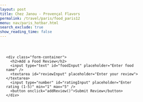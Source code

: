 ```yaml
---
layout: post
title: Chez Janou - Provençal Flavors
permalink: /travel/paris/food_paris12
menu: nav/paris_hotbar.html
search_exclude: true
show_reading_time: false
---
```




<head>
  <style>
    /* Custom CSS */
    body, h1, h2, h3, p, ul, li {
        margin: 0;
        padding: 0;
        box-sizing: border-box;
    }

    body {
        font-family: Arial, sans-serif;
        background-color: #FDF5E6;
        color: white;
        line-height: 1.6;
    }

    .main-content {
        padding: 20px;
        max-width: 800px;
        margin: 0 auto;
    }

    #reviewCount {
        text-align: center;
        margin-bottom: 20px;
    }

    #reviewCount h2 {
        font-size: 1.5rem;
        color: #add8e6;
    }

    .card {
        background-color: black;
        border: 2px solid #add8e6;
        border-radius: 8px;
        padding: 16px;
        margin-bottom: 20px;
        box-shadow: 0 2px 4px rgba(0, 162, 255, 0.2);
        transition: transform 0.2s, box-shadow 0.2s;
    }

    .card:hover {
        transform: scale(1.02);
        box-shadow: 0 4px 8px rgba(0, 162, 255, 0.3);
    }

    .card h2 {
        font-size: 1.2rem;
        color: #add8e6;
        margin-bottom: 10px;
    }

    .card p {
        font-size: 0.9rem;
        color: #E6E6FA;
        margin-bottom: 16px;
    }

    .remove-button {
        background-color: #e74c3c;
        color: white;
        border: none;
        border-radius: 4px;
        padding: 8px 12px;
        font-size: 0.9rem;
        cursor: pointer;
        transition: background-color 0.2s;
    }

    .remove-button:hover {
        background-color: #c0392b;
    }

    .edit-button {
        background-color: #3498db;
        color: white;
        border: none;
        border-radius: 4px;
        padding: 8px 12px;
        font-size: 0.9rem;
        cursor: pointer;
        transition: background-color 0.2s;
        margin-left: 10px;
    }

    .edit-button:hover {
        background-color: #2980b9;
    }

    .form-container {
        margin-bottom: 20px;
        padding: 15px;
        border: 2px solid #add8e6;
        border-radius: 8px;
        background: black;
        color: white;
    }

    .form-container input, .form-container textarea, .form-container button {
        display: block;
        width: 100%;
        margin: 8px 0;
        padding: 10px;
        font-size: 1rem;
        border: 1px solid #add8e6;
        border-radius: 5px;
    }

    .form-container button {
        background-color: #2ecc71;
        color: white;
        border: none;
        border-radius: 4px;
        cursor: pointer;
        transition: background-color 0.2s;
    }

    .form-container button:hover {
        background-color: #27ae60;
    }


  </style>
</head>

<body>
  <main class="main-content" id="main-content">
    <div id="reviewCount"></div>

    <div class="form-container">
      <h2>Add a Food Review</h2>
      <input type="text" id="foodInput" placeholder="Enter food name" />
      <textarea id="reviewInput" placeholder="Enter your review"></textarea>
      <input type="number" id="ratingInput" placeholder="Enter rating (1-5)" min="1" max="5" />
      <button onclick="addReview()">Submit Review</button>
    </div>
  </main>
</body>

<script type="module">
import { pythonURI, fetchOptions } from '{{site.baseurl}}/assets/js/api/config.js';

// Placeholder for logged-in user (Replace with real authentication logic)
const currentUser = "exampleUser"; // This should be set dynamically based on session/auth

document.addEventListener("DOMContentLoaded", () => {
    fetchReviews();
});



async function fetchReviews() {
    try {
        const response = await fetch(`${pythonURI}/api/food_review_12_api`);
        if (!response.ok) {
            throw new Error("Failed to fetch reviews: " + response.statusText);
        }
        const data = await response.json();
        let reviewCount = data.length || 0;
        document.getElementById('reviewCount').innerHTML = `<h2>You have ${reviewCount} food reviews!</h2>`;
        const body = document.getElementById('main-content');
        data.forEach(item => {
            createCard(body, item);
        });
    } catch (error) {
        console.error("Error fetching data:", error);
    }
}

function createCard(container, item) {
    const card = document.createElement('div');
    card.className = 'card';
    card.id = `review-${item.id}`;
    card.innerHTML = `
        <h2>${item.food}</h2>
        <p>${item.review}</p>
        <p><strong>Rating:</strong> <span class="rating">${item.rating}</span>/5</p>
        <p><strong>User:</strong> ${item.user_id}</p>
    `;

    // Remove Button
    const removeButton = document.createElement("button");
    removeButton.className = "remove-button";
    removeButton.textContent = "Remove";
    removeButton.onclick = () => {
        deleteReview(item.id);
        container.removeChild(card);
        updateReviewCount(-1);
    };
    card.appendChild(removeButton);

    // Edit Button
    const editButton = document.createElement("button");
    editButton.className = "edit-button";
    editButton.textContent = "Edit";
    editButton.onclick = () => {
        editReview(item.id, item.food, item.review, item.rating);
    };
    card.appendChild(editButton);

    container.appendChild(card);
}

window.addReview = async function addReview() {
    const food = document.getElementById("foodInput").value;
    const review = document.getElementById("reviewInput").value;
    const rating = parseInt(document.getElementById("ratingInput").value);

    if (!food || !review || isNaN(rating) || rating < 1 || rating > 5) {
        alert("Please fill in all fields correctly.");
        return;
    }


    try {
        const response = await fetch(`${pythonURI}/api/food_review_12_api`, {
            ...fetchOptions,
            method: "POST",
            headers: {
                "Content-Type": "application/json",
            },
            body: JSON.stringify({food: food, review: review, rating: rating})
        });
        const data = await response.json();
        const body = document.getElementById("main-content");
        createCard(body, data);
        updateReviewCount(1);

        document.getElementById("foodInput").value = "";
        document.getElementById("reviewInput").value = "";
        document.getElementById("ratingInput").value = "";
    } catch (error) {
        console.error("Error adding review:", error);
    }
};

function editReview(id, food, review, rating) {
    document.getElementById("foodInput").value = food;
    document.getElementById("reviewInput").value = review;
    document.getElementById("ratingInput").value = rating;

    const submitButton = document.querySelector(".form-container button");
    submitButton.textContent = "Update Review";

    submitButton.onclick = () => {
        updateReview(id);
    };
}

async function updateReview(id) {
    const food = document.getElementById("foodInput").value;
    const review = document.getElementById("reviewInput").value;
    const rating = parseInt(document.getElementById("ratingInput").value);

    if (!food || !review || isNaN(rating) || rating < 1 || rating > 5) {
        alert("Please fill in all fields correctly.");
        return;
    }

    const putData = {
        id: id,
        food: food,
        review: review,
        rating: rating,
        user: currentUser // Ensure the update request includes the user
    };

    try {
        const response = await fetch(`${pythonURI}/api/food_review_12_api`, {
            method: "PUT",
            headers: {
                "Content-Type": "application/json",
            },
            body: JSON.stringify(putData),
        });

        if (!response.ok) {
            throw new Error("Failed to update review: " + response.statusText);
        }

        const data = await response.json();

        const reviewCard = document.querySelector(`#review-${id}`);
        reviewCard.querySelector("h2").textContent = data.food;
        reviewCard.querySelector("p").textContent = data.review;
        reviewCard.querySelector(".rating").textContent = data.rating;

        document.getElementById("foodInput").value = "";
        document.getElementById("reviewInput").value = "";
        document.getElementById("ratingInput").value = "";
        const submitButton = document.querySelector(".form-container button");
        submitButton.textContent = "Submit Review";
        submitButton.onclick = addReview;

    } catch (error) {
        console.error("Error updating review:", error);
    }
}

async function deleteReview(id) {
    try {
        const response = await fetch(`${pythonURI}/api/food_review_12_api`, {
            method: "DELETE",
            headers: {
                "Content-Type": "application/json",
            },
            body: JSON.stringify({ id, user: currentUser }), // Ensure request includes user info
        });

        if (!response.ok) {
            throw new Error("Failed to delete review: " + response.statusText);
        }
    } catch (error) {
        console.error("Error deleting review:", error);
    }
}

function updateReviewCount(change) {
    const reviewCountElement = document.getElementById("reviewCount");
    const currentCount = parseInt(reviewCountElement.textContent.match(/\d+/)[0]) || 0;
    reviewCountElement.innerHTML = `<h2>You have ${currentCount + change} food reviews!</h2>`;
}
</script>
